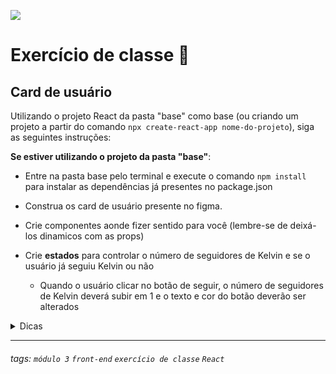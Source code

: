 ![](https://i.imgur.com/xG74tOh.png)

# Exercício de classe 🏫

## Card de usuário
Utilizando o projeto React da pasta "base" como base (ou criando um projeto a partir do comando `npx create-react-app nome-do-projeto`), siga as seguintes instruções:

**Se estiver utilizando o projeto da pasta "base"**:
- Entre na pasta base pelo terminal e execute o comando `npm install` para instalar as dependências já presentes no package.json

- Construa os card de usuário presente no figma.
- Crie componentes aonde fizer sentido para você (lembre-se de deixá-los dinamicos com as props)
- Crie **estados** para controlar o número de seguidores de Kelvin e se o usuário já seguiu Kelvin ou não
  - Quando o usuário clicar no botão de seguir, o número de seguidores de Kelvin deverá subir em 1 e o texto e cor do botão deverão ser alterados

<details>
  <summary>
    Dicas
  </summary>
  <ul>
    <li>
      Crie um estado que guarde um valor booleano para saber se a pessoa seguiu Kelvin ou não
    </li>
  </ul>
</details>

---

###### tags: `módulo 3` `front-end` `exercício de classe` `React`
